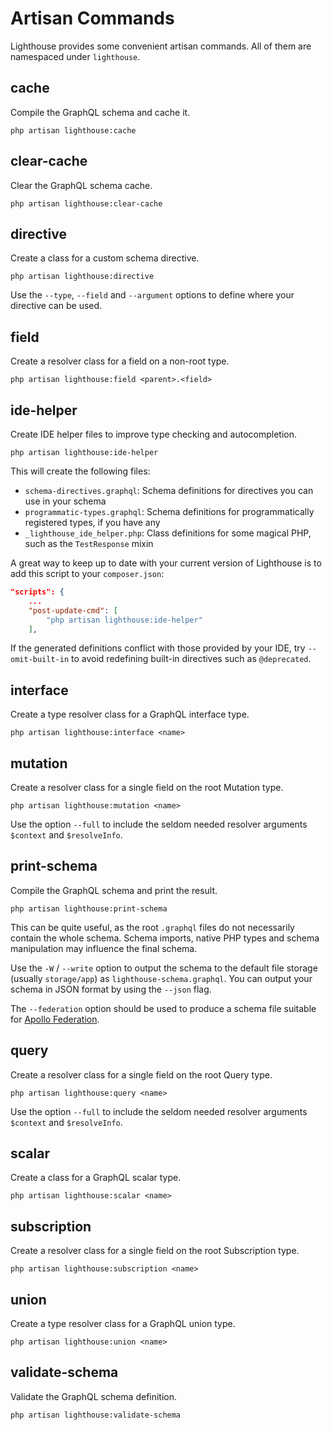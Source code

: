 # Artisan Commands

Lighthouse provides some convenient artisan commands.
All of them are namespaced under `lighthouse`.

## cache

Compile the GraphQL schema and cache it.

```shell
php artisan lighthouse:cache
```

## clear-cache

Clear the GraphQL schema cache.

```shell
php artisan lighthouse:clear-cache
```

## directive

Create a class for a custom schema directive.

```shell
php artisan lighthouse:directive
```

Use the `--type`, `--field` and `--argument` options to define where your directive can be used.

## field

Create a resolver class for a field on a non-root type.

```shell
php artisan lighthouse:field <parent>.<field>
```

## ide-helper

Create IDE helper files to improve type checking and autocompletion.

```shell
php artisan lighthouse:ide-helper
```

This will create the following files:

- `schema-directives.graphql`: Schema definitions for directives you can use in your schema
- `programmatic-types.graphql`: Schema definitions for programmatically registered types, if you have any
- `_lighthouse_ide_helper.php`: Class definitions for some magical PHP, such as the `TestResponse` mixin

A great way to keep up to date with your current version of Lighthouse
is to add this script to your `composer.json`:

```json
"scripts": {
    ...
    "post-update-cmd": [
        "php artisan lighthouse:ide-helper"
    ],
```

If the generated definitions conflict with those provided by your IDE, try `--omit-built-in` to avoid redefining
built-in directives such as `@deprecated`.

## interface

Create a type resolver class for a GraphQL interface type.

```shell
php artisan lighthouse:interface <name>
```

## mutation

Create a resolver class for a single field on the root Mutation type.

```shell
php artisan lighthouse:mutation <name>
```

Use the option `--full` to include the seldom needed resolver arguments `$context` and `$resolveInfo`.

## print-schema

Compile the GraphQL schema and print the result.

```shell
php artisan lighthouse:print-schema
```

This can be quite useful, as the root `.graphql` files do not necessarily contain the whole schema.
Schema imports, native PHP types and schema manipulation may influence the final schema.

Use the `-W` / `--write` option to output the schema to the default file storage (usually `storage/app`) as `lighthouse-schema.graphql`.
You can output your schema in JSON format by using the `--json` flag.

The `--federation` option should be used to produce a schema file suitable for [Apollo Federation](https://www.apollographql.com/docs/federation).

## query

Create a resolver class for a single field on the root Query type.

```shell
php artisan lighthouse:query <name>
```

Use the option `--full` to include the seldom needed resolver arguments `$context` and `$resolveInfo`.

## scalar

Create a class for a GraphQL scalar type.

```shell
php artisan lighthouse:scalar <name>
```

## subscription

Create a resolver class for a single field on the root Subscription type.

```shell
php artisan lighthouse:subscription <name>
```

## union

Create a type resolver class for a GraphQL union type.

```shell
php artisan lighthouse:union <name>
```

## validate-schema

Validate the GraphQL schema definition.

```shell
php artisan lighthouse:validate-schema
```
